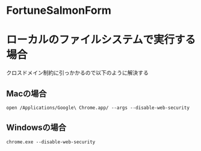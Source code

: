 # FortuneSalmonForm

# ローカルのファイルシステムで実行する場合
クロスドメイン制約に引っかかるので以下のように解決する

## Macの場合

```
open /Applications/Google\ Chrome.app/ --args --disable-web-security
```

## Windowsの場合

```
chrome.exe --disable-web-security
```

